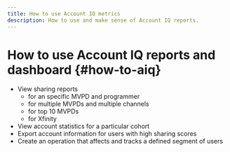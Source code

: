 ```yaml
---
title: How to use Account IQ metrics
description: How to use and make sense of Account IQ reports.  
---
```


# How to use Account IQ reports and dashboard {#how-to-aiq}

* View sharing reports
  * for an specific MVPD and programmer
  * for multiple MVPDs and multiple channels
  * for top 10 MVPDs
  * for Xfinity
* View account statistics for a particular cohort
* Export account information for users with high sharing scores
* Create an operation that affects and tracks a defined segment of users
